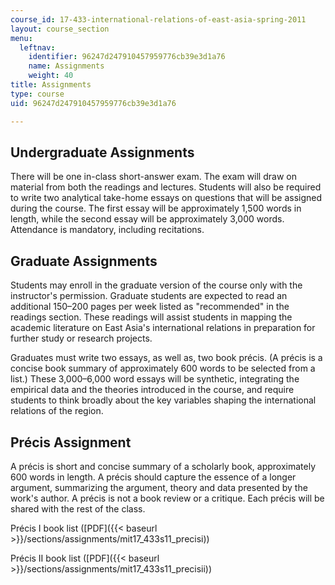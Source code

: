 ```yaml
---
course_id: 17-433-international-relations-of-east-asia-spring-2011
layout: course_section
menu:
  leftnav:
    identifier: 96247d247910457959776cb39e3d1a76
    name: Assignments
    weight: 40
title: Assignments
type: course
uid: 96247d247910457959776cb39e3d1a76

---
```


Undergraduate Assignments
-------------------------

There will be one in-class short-answer exam. The exam will draw on material from both the readings and lectures. Students will also be required to write two analytical take-home essays on questions that will be assigned during the course. The first essay will be approximately 1,500 words in length, while the second essay will be approximately 3,000 words. Attendance is mandatory, including recitations.

Graduate Assignments
--------------------

Students may enroll in the graduate version of the course only with the instructor's permission. Graduate students are expected to read an additional 150–200 pages per week listed as "recommended" in the readings section. These readings will assist students in mapping the academic literature on East Asia's international relations in preparation for further study or research projects.

Graduates must write two essays, as well as, two book précis. (A précis is a concise book summary of approximately 600 words to be selected from a list.) These 3,000–6,000 word essays will be synthetic, integrating the empirical data and the theories introduced in the course, and require students to think broadly about the key variables shaping the international relations of the region.

Précis Assignment
-----------------

A précis is short and concise summary of a scholarly book, approximately 600 words in length. A précis should capture the essence of a longer argument, summarizing the argument, theory and data presented by the work's author. A précis is not a book review or a critique. Each précis will be shared with the rest of the class.

Précis I book list ([PDF]({{< baseurl >}}/sections/assignments/mit17_433s11_precisi))

Précis II book list ([PDF]({{< baseurl >}}/sections/assignments/mit17_433s11_precisii))